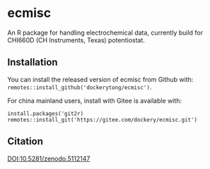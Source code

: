 
# ecmisc

<!-- badges: start -->
<!-- badges: end -->

An R package for handling electrochemical data, currently build for CHI660D (CH Instruments, Texas) potentiostat.

## Installation

You can install the released version of ecmisc from Github with: `remotes::install_github('dockerytong/ecmisc')`.

For china mainland users, install with Gitee is available with:

```
install.packages('git2r)
remotes::install_git('https://gitee.com/dockery/ecmisc.git')
```

## Citation

[DOI:10.5281/zenodo.5112147]('./../pictures/zenodo.5112147.svg')